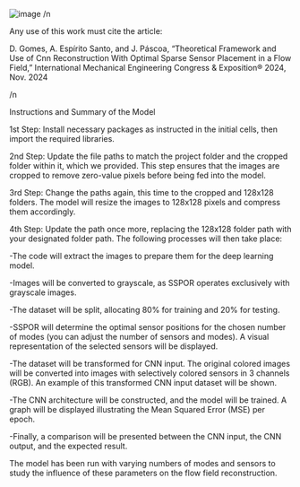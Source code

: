 ![image](https://github.com/user-attachments/assets/10be5fb3-e110-48d1-8b5b-ac473883ce73)
/n

Any use of this work must cite the article:

D. Gomes, A. Espírito Santo, and J. Páscoa, “Theoretical Framework and Use of Cnn Reconstruction With Optimal Sparse Sensor Placement in a Flow Field,” International Mechanical Engineering Congress & Exposition® 2024, Nov. 2024

/n

Instructions and Summary of the Model

1st Step: Install necessary packages as instructed in the initial cells, then import the required libraries.

2nd Step: Update the file paths to match the project folder and the cropped folder within it, which we provided. This step ensures that the images are cropped to remove zero-value pixels before being fed into the model.

3rd Step: Change the paths again, this time to the cropped and 128x128 folders. The model will resize the images to 128x128 pixels and compress them accordingly.

4th Step: Update the path once more, replacing the 128x128 folder path with your designated folder path. The following processes will then take place:

-The code will extract the images to prepare them for the deep learning model.

-Images will be converted to grayscale, as SSPOR operates exclusively with grayscale images.

-The dataset will be split, allocating 80% for training and 20% for testing.

-SSPOR will determine the optimal sensor positions for the chosen number of modes (you can adjust the number of sensors and modes). A visual representation of the selected sensors will be displayed.

-The dataset will be transformed for CNN input. The original colored images will be converted into images with selectively colored sensors in 3 channels (RGB). An example of this transformed CNN input dataset will be shown.

-The CNN architecture will be constructed, and the model will be trained. A graph will be displayed illustrating the Mean Squared Error (MSE) per epoch.

-Finally, a comparison will be presented between the CNN input, the CNN output, and the expected result.

The model has been run with varying numbers of modes and sensors to study the influence of these parameters on the flow field reconstruction.
